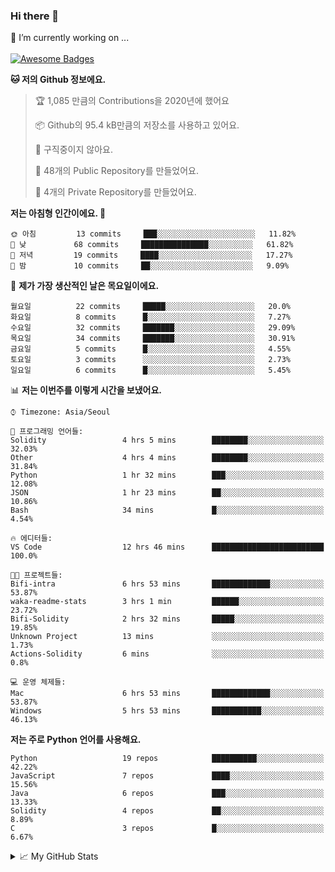 ### Hi there 👋 
🔭 I’m currently working on ... </br></br>
[![Awesome Badges](https://img.shields.io/badge/Introduce-EN-green.svg)](https://github.com/tlatkdgus1/tlatkdgus1/blob/main/README.md.en)

<!--START_SECTION:waka-->
**🐱 저의 Github 정보에요.** 

> 🏆 1,085 만큼의 Contributions을 2020년에 했어요
 > 
> 📦 Github의 95.4 kB만큼의 저장소를 사용하고 있어요. 
 > 
> 🚫 구직중이지 않아요.
 > 
> 📜 48개의 Public Repository를 만들었어요. 
 > 
> 🔑 4개의 Private Repository를 만들었어요.  

**저는 아침형 인간이에요. 🐤** 

```text
🌞 아침         13 commits     ███░░░░░░░░░░░░░░░░░░░░░░   11.82% 
🌆 낮　         68 commits     ███████████████░░░░░░░░░░   61.82% 
🌃 저녁         19 commits     ████░░░░░░░░░░░░░░░░░░░░░   17.27% 
🌙 밤　         10 commits     ██░░░░░░░░░░░░░░░░░░░░░░░   9.09%

```
📅 **제가 가장 생산적인 날은 목요일이에요.** 

```text
월요일          22 commits     █████░░░░░░░░░░░░░░░░░░░░   20.0% 
화요일          8 commits      █░░░░░░░░░░░░░░░░░░░░░░░░   7.27% 
수요일          32 commits     ███████░░░░░░░░░░░░░░░░░░   29.09% 
목요일          34 commits     ███████░░░░░░░░░░░░░░░░░░   30.91% 
금요일          5 commits      █░░░░░░░░░░░░░░░░░░░░░░░░   4.55% 
토요일          3 commits      ░░░░░░░░░░░░░░░░░░░░░░░░░   2.73% 
일요일          6 commits      █░░░░░░░░░░░░░░░░░░░░░░░░   5.45%

```


📊 **저는 이번주를 이렇게 시간을 보냈어요.** 

```text
⌚︎ Timezone: Asia/Seoul

💬 프로그래밍 언어들: 
Solidity                 4 hrs 5 mins        ████████░░░░░░░░░░░░░░░░░   32.03% 
Other                    4 hrs 4 mins        ████████░░░░░░░░░░░░░░░░░   31.84% 
Python                   1 hr 32 mins        ███░░░░░░░░░░░░░░░░░░░░░░   12.08% 
JSON                     1 hr 23 mins        ██░░░░░░░░░░░░░░░░░░░░░░░   10.86% 
Bash                     34 mins             █░░░░░░░░░░░░░░░░░░░░░░░░   4.54%

🔥 에디터들: 
VS Code                  12 hrs 46 mins      █████████████████████████   100.0%

🐱‍💻 프로젝트들: 
Bifi-intra               6 hrs 53 mins       █████████████░░░░░░░░░░░░   53.87% 
waka-readme-stats        3 hrs 1 min         ██████░░░░░░░░░░░░░░░░░░░   23.72% 
Bifi-Solidity            2 hrs 32 mins       █████░░░░░░░░░░░░░░░░░░░░   19.85% 
Unknown Project          13 mins             ░░░░░░░░░░░░░░░░░░░░░░░░░   1.73% 
Actions-Solidity         6 mins              ░░░░░░░░░░░░░░░░░░░░░░░░░   0.8%

💻 운영 체제들: 
Mac                      6 hrs 53 mins       █████████████░░░░░░░░░░░░   53.87% 
Windows                  5 hrs 53 mins       ███████████░░░░░░░░░░░░░░   46.13%

```

**저는 주로 Python 언어를 사용해요.** 

```text
Python                   19 repos            ██████████░░░░░░░░░░░░░░░   42.22% 
JavaScript               7 repos             ████░░░░░░░░░░░░░░░░░░░░░   15.56% 
Java                     6 repos             ███░░░░░░░░░░░░░░░░░░░░░░   13.33% 
Solidity                 4 repos             ██░░░░░░░░░░░░░░░░░░░░░░░   8.89% 
C                        3 repos             █░░░░░░░░░░░░░░░░░░░░░░░░   6.67%

```



<!--END_SECTION:waka-->

<details>
<summary>📈 My GitHub Stats</summary>
<p align="center"> <img src="https://github-readme-stats.vercel.app/api?username=tlatkdgus1&show_icons=true" alt="tlatkdgus1" />
</details>
